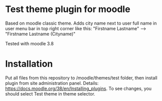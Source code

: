 # Test theme plugin for moodle

Based on moodle classic theme. Adds city name next to user full name in user menu bar in top right corner like this:
"Firstname Lastname" --> "Firstname Lastname (Cityname)"

Tested with moodle 3.8

# Installation

Put all files from this repository to /moodle/themes/test folder, then install plugin from site administration panel.
Details: https://docs.moodle.org/38/en/Installing_plugins.
To see changes, you should select Test theme in theme selector.
